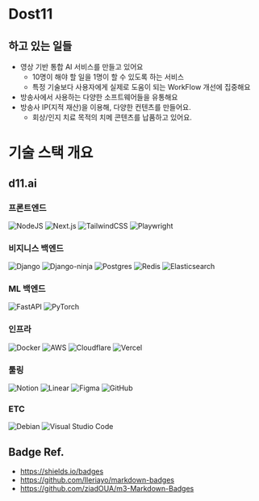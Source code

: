 # Dost11
## 하고 있는 일들
* 영상 기반 통합 AI 서비스를 만들고 있어요
  * 10명이 해야 할 일을 1명이 할 수 있도록 하는 서비스
  * 특정 기술보다 사용자에게 실제로 도움이 되는 WorkFlow 개선에 집중해요
* 방송사에서 사용하는 다양한 소프트웨어들을 유통해요
* 방송사 IP(지적 재산)을 이용해, 다양한 컨텐츠를 만들어요.
  * 회상/인지 치료 목적의 치메 콘텐츠를 납품하고 있어요.

# 기술 스택 개요
## d11.ai 

### 프론트엔드
![NodeJS](https://img.shields.io/badge/node.js-6DA55F?style=for-the-badge&logo=node.js&logoColor=white)
![Next.js](https://ziadoua.github.io/m3-Markdown-Badges/badges/NextJS/nextjs1.svg)
![TailwindCSS](https://img.shields.io/badge/tailwindcss-%2338B2AC.svg?style=for-the-badge&logo=tailwind-css&logoColor=white)
![Playwright](https://img.shields.io/badge/playwright-2EAD33.svg?style=for-the-badge&logo=playwright&logoColor=white)

### 비지니스 백엔드
![Django](https://ziadoua.github.io/m3-Markdown-Badges/badges/Django/django1.svg)
![Django-ninja](https://img.shields.io/badge/django-ninja-blue)
![Postgres](https://ziadoua.github.io/m3-Markdown-Badges/badges/PostgreSQL/postgresql1.svg)
![Redis](https://img.shields.io/badge/redis-DD0031?style=for-the-badge&logo=redis&logoColor=white)
![Elasticsearch](https://img.shields.io/badge/elasticsearch-005571?style=for-the-badge&logo=elasticsearch&logoColor=white)

### ML 백엔드
![FastAPI](https://ziadoua.github.io/m3-Markdown-Badges/badges/FastAPI/fastapi1.svg)
![PyTorch](https://img.shields.io/badge/PyTorch-%23EE4C2C.svg?style=for-the-badge&logo=PyTorch&logoColor=white)

### 인프라
![Docker](https://ziadoua.github.io/m3-Markdown-Badges/badges/Docker/docker1.svg)
![AWS](https://img.shields.io/badge/AWS-%23FF9900.svg?style=for-the-badge&logo=amazon-aws&logoColor=white)
![Cloudflare](https://img.shields.io/badge/Cloudflare-F38020?style=for-the-badge&logo=Cloudflare&logoColor=white)
![Vercel](https://img.shields.io/badge/vercel-%23000000.svg?style=for-the-badge&logo=vercel&logoColor=white)

### 툴링
![Notion](https://img.shields.io/badge/notion-000000?style=for-the-badge&logo=notion&logoColor=white)
![Linear](https://img.shields.io/badge/linear-5E6AD2?style=for-the-badge&logo=linear&logoColor=white)
![Figma](https://img.shields.io/badge/figma-F24E1E?style=for-the-badge&logo=figma&logoColor=white)
![GitHub](https://img.shields.io/badge/github-121011?style=for-the-badge&logo=github&logoColor=white)

### ETC
![Debian](https://img.shields.io/badge/Debian-D70A53?style=for-the-badge&logo=debian&logoColor=white)
![Visual Studio Code](https://img.shields.io/badge/Visual%20Studio%20Code-0078d7.svg?style=for-the-badge&logo=visual-studio-code&logoColor=white)

## Badge Ref.
* https://shields.io/badges
* https://github.com/Ileriayo/markdown-badges
* https://github.com/ziadOUA/m3-Markdown-Badges
